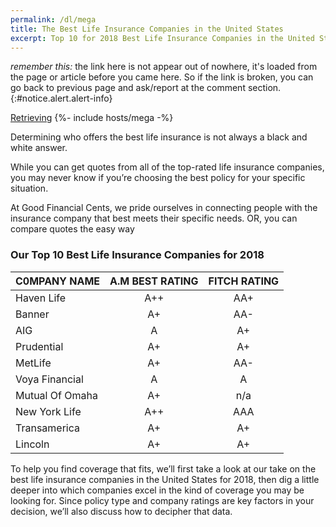 ```yaml
---
permalink: /dl/mega
title: The Best Life Insurance Companies in the United States
excerpt: Top 10 for 2018 Best Life Insurance Companies in the United States
---
```

_remember this:_ the link here is not appear out of nowhere, it's loaded from the page or article before you came here. So if the link is broken, you can go back to previous page and ask/report at the comment section.
{:#notice.alert.alert-info}

<div class="text-center">
<a id="download" class="btn" href="">Retrieving</a>
{%- include hosts/mega -%}
</div>

Determining who offers the best life insurance is not always a black and white answer.

While you can get quotes from all of the top-rated life insurance companies, you may never know if you’re choosing the best policy for your specific situation.

At Good Financial Cents, we pride ourselves in connecting people with the insurance company that best meets their specific needs. OR, you can compare quotes the easy way

### Our Top 10 Best Life Insurance Companies for 2018

| C0MPANY NAME	| A.M BEST RATING | 	FITCH RATING |
|:---|:---:|:---:|
| Haven Life | 	A++ | 	AA+ |
| Banner	 | A+	 | AA- |
| AIG	 | A	 | A+ |
| Prudential	 | A+ | 	A+ |
| MetLife	| A+ |	AA- |
| Voya Financial |	A	| A |
| Mutual Of Omaha | 	A+	 | n/a |
| New York Life | 	A++	| AAA |
| Transamerica | 	A+	 | A+ |
| Lincoln	| A+ |	A+ |

To help you find coverage that fits, we’ll first take a look at our take on the best life insurance companies in the United States for 2018, then dig a little deeper into which companies excel in the kind of coverage you may be looking for. Since policy type and company ratings are key factors in your decision, we’ll also discuss how to decipher that data.
